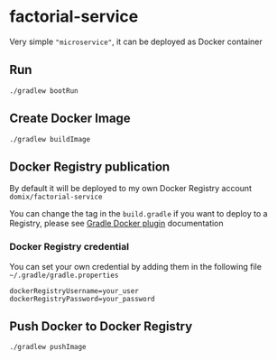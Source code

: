 # factorial-service

Very simple `"microservice"`, it can be deployed as Docker container


## Run

`./gradlew bootRun`


## Create Docker Image

`./gradlew buildImage`


## Docker Registry publication

By default it will be deployed to my own Docker Registry account `domix/factorial-service`

You can change the tag in the `build.gradle` if you want to deploy to a Registry, please see [Gradle Docker plugin](https://github.com/bmuschko/gradle-docker-plugin) documentation

### Docker Registry credential

You can set your own credential by adding them in the following file `~/.gradle/gradle.properties`

```
dockerRegistryUsername=your_user
dockerRegistryPassword=your_password
```

## Push Docker to Docker Registry

`./gradlew pushImage`